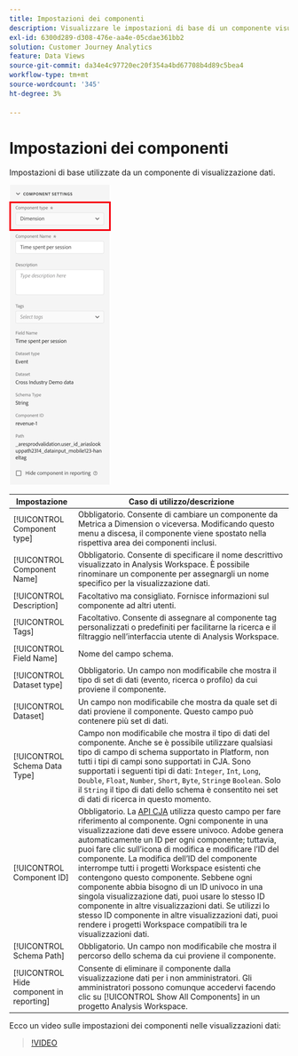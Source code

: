 ```yaml
---
title: Impostazioni dei componenti
description: Visualizzare le impostazioni di base di un componente visualizzazione dati.
exl-id: 6300d289-d308-476e-aa4e-05cdae361bb2
solution: Customer Journey Analytics
feature: Data Views
source-git-commit: da34e4c97720ec20f354a4bd67708b4d89c5bea4
workflow-type: tm+mt
source-wordcount: '345'
ht-degree: 3%

---
```


# Impostazioni dei componenti

Impostazioni di base utilizzate da un componente di visualizzazione dati.

![Impostazioni dei componenti](../assets/component-settings.png)

| Impostazione | Caso di utilizzo/descrizione |
| --- | --- |
| [!UICONTROL Component type] | Obbligatorio. Consente di cambiare un componente da Metrica a Dimension o viceversa. Modificando questo menu a discesa, il componente viene spostato nella rispettiva area dei componenti inclusi. |
| [!UICONTROL Component Name] | Obbligatorio. Consente di specificare il nome descrittivo visualizzato in Analysis Workspace. È possibile rinominare un componente per assegnargli un nome specifico per la visualizzazione dati. |
| [!UICONTROL Description] | Facoltativo ma consigliato. Fornisce informazioni sul componente ad altri utenti. |
| [!UICONTROL Tags] | Facoltativo. Consente di assegnare al componente tag personalizzati o predefiniti per facilitarne la ricerca e il filtraggio nell’interfaccia utente di Analysis Workspace. |
| [!UICONTROL Field Name] | Nome del campo schema. |
| [!UICONTROL Dataset type] | Obbligatorio. Un campo non modificabile che mostra il tipo di set di dati (evento, ricerca o profilo) da cui proviene il componente. |
| [!UICONTROL Dataset] | Un campo non modificabile che mostra da quale set di dati proviene il componente. Questo campo può contenere più set di dati. |
| [!UICONTROL Schema Data Type] | Campo non modificabile che mostra il tipo di dati del componente.  Anche se è possibile utilizzare qualsiasi tipo di campo di schema supportato in Platform, non tutti i tipi di campi sono supportati in CJA. Sono supportati i seguenti tipi di dati: `Integer`, `Int`, `Long`, `Double`, `Float`, `Number`, `Short`, `Byte`, `String`e `Boolean`. Solo il `String` il tipo di dati dello schema è consentito nei set di dati di ricerca in questo momento. |
| [!UICONTROL Component ID] | Obbligatorio. La [API CJA](https://adobe.io/cja-apis/docs) utilizza questo campo per fare riferimento al componente. Ogni componente in una visualizzazione dati deve essere univoco. Adobe genera automaticamente un ID per ogni componente; tuttavia, puoi fare clic sull’icona di modifica e modificare l’ID del componente. La modifica dell’ID del componente interrompe tutti i progetti Workspace esistenti che contengono questo componente. Sebbene ogni componente abbia bisogno di un ID univoco in una singola visualizzazione dati, puoi usare lo stesso ID componente in altre visualizzazioni dati. Se utilizzi lo stesso ID componente in altre visualizzazioni dati, puoi rendere i progetti Workspace compatibili tra le visualizzazioni dati. |
| [!UICONTROL Schema Path] | Obbligatorio. Un campo non modificabile che mostra il percorso dello schema da cui proviene il componente. |
| [!UICONTROL Hide component in reporting] | Consente di eliminare il componente dalla visualizzazione dati per i non amministratori. Gli amministratori possono comunque accedervi facendo clic su [!UICONTROL Show All Components] in un progetto Analysis Workspace. |

Ecco un video sulle impostazioni dei componenti nelle visualizzazioni dati:

>[!VIDEO](https://video.tv.adobe.com/v/333112/?quality=12)
